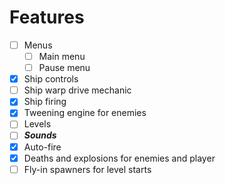 # Features

- [ ] Menus
  - [ ] Main menu
  - [ ] Pause menu
- [X] Ship controls
- [ ] Ship warp drive mechanic
- [X] Ship firing
- [X] Tweening engine for enemies
- [ ] Levels
- [ ] ***Sounds***
- [X] Auto-fire
- [X] Deaths and explosions for enemies and player
- [ ] Fly-in spawners for level starts
